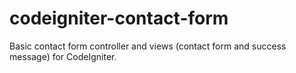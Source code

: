codeigniter-contact-form
========================

Basic contact form controller and views (contact form and success message) for CodeIgniter. 
